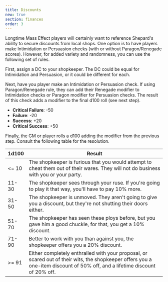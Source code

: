 ```yaml
---
title: Discounts
new: true
section: finances
order: 3
---
```

Longtime Mass Effect players will certainly want to reference Shepard's ability to secure discounts from local shops. One option
is to have players make Intimidation or Persuasion checks (with or without Paragon/Renegade scores). However, for
added variety and randomness, you can use the following set of rules.

First, assign a DC to your shopkeeper. The DC could be equal for Intimidation and Persuasion, or it could be different for each.

Next, have you player make an Intimidation or Persuasion check. If using Paragon/Renegade rule, they can add their Renegade modifier to
Intimidation checks or Paragon modifier for Persuasion checks. The result of this check adds a modifier to the final d100 roll (see next step).

- __Critical Failure__: -50
- __Failure__: -20
- __Success__: +20
- __Critical Success__: +50


Finally, the GM or player rolls a d100 adding the modifier from the previous step. Consult the following table for the resolution.

1d100 | Result
--- | ---
<= 10 | The shopkeeper is furious that you would attempt to cheat them out of their wares. They will not do business with you or your party.
11-30 | The shopkeeper sees through your ruse. If you're going to play it that way, you'll have to pay 10% more.
31-50 | The shopkeeper is unmoved. They aren't going to give you a discount, but they're not shutting their doors either.
51-70 | The shopkeeper has seen these ploys before, but you gave him a good chuckle, for that, you get a 10% discount.
71-90 | Better to work with you than against you, the shopkeeper offers you a 20% discount.
>= 91 | Either completely enthralled with your proposal, or scared out of their wits, the shopkeeper offers you a one-item discount of 50% off, and a lifetime discount of 20% off.

